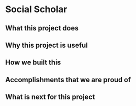 Social Scholar
==================
## What this project does

## Why this project is useful

## How we built this 

## Accomplishments that we are proud of 

## What is next for this project

